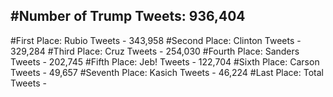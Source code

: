 #Number of Trump Tweets: 936,404
---
#First Place: Rubio Tweets - 343,958
#Second Place: Clinton Tweets - 329,284
#Third Place: Cruz Tweets - 254,030
#Fourth Place: Sanders Tweets - 202,745
#Fifth Place: Jeb! Tweets - 122,704
#Sixth Place: Carson Tweets - 49,657
#Seventh Place: Kasich Tweets - 46,224
#Last Place: Total Tweets -  
